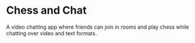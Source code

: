 # Chess and Chat

A video chatting app where friends can join in rooms and play chess while chatting over video and text formats.



